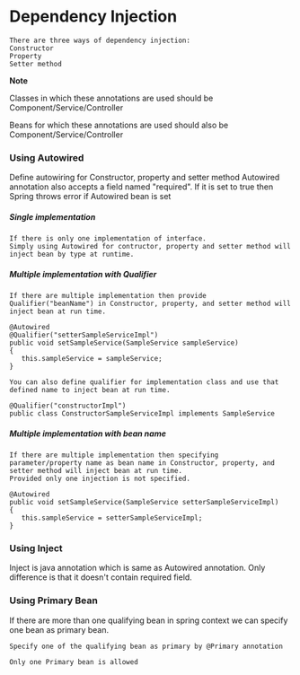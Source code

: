 
# Dependency Injection
```
There are three ways of dependency injection:
Constructor
Property
Setter method
```
**Note**

Classes in which these annotations are used should be Component/Service/Controller

Beans for which these annotations are used should also be Component/Service/Controller

### Using Autowired
Define autowiring for Constructor, property and setter method
Autowired annotation also accepts a field named "required".
If it is set to true then Spring throws error if Autowired bean is set

##### Single implementation

```
If there is only one implementation of interface.
Simply using Autowired for contructor, property and setter method will inject bean by type at runtime.
```

##### Multiple implementation with Qualifier
```
If there are multiple implementation then provide Qualifier("beanName") in Constructor, property, and setter method will inject bean at run time.

@Autowired
@Qualifier("setterSampleServiceImpl")
public void setSampleService(SampleService sampleService)
{
   this.sampleService = sampleService;
}

You can also define qualifier for implementation class and use that defined name to inject bean at run time.

@Qualifier("constructorImpl")
public class ConstructorSampleServiceImpl implements SampleService

```

##### Multiple implementation with bean name
```
If there are multiple implementation then specifying parameter/property name as bean name in Constructor, property, and setter method will inject bean at run time.
Provided only one injection is not specified.

@Autowired
public void setSampleService(SampleService setterSampleServiceImpl)
{
   this.sampleService = setterSampleServiceImpl;
}
```

### Using Inject
Inject is java annotation which is same as Autowired annotation.
Only difference is that it doesn't contain required field.

### Using Primary Bean
If there are more than one qualifying bean in spring context we can specify one bean as primary bean.

```
Specify one of the qualifying bean as primary by @Primary annotation

Only one Primary bean is allowed
```
